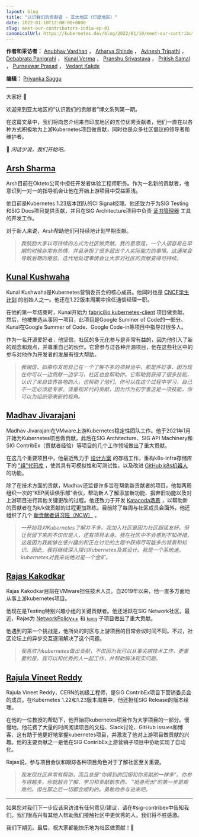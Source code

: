 ```yaml
---
layout: blog
title: "认识我们的贡献者 - 亚太地区（印度地区）"
date: 2022-01-10T12:00:00+0000
slug: meet-our-contributors-india-ep-01
canonicalUrl: https://kubernetes.dev/blog/2022/01/10/meet-our-contributors-india-ep-01/
---
```

<!--
layout: blog
title: "Meet Our Contributors - APAC (India region)"
date: 2022-01-10T12:00:00+0000
slug: meet-our-contributors-india-ep-01
canonicalUrl: https://kubernetes.dev/blog/2022/01/10/meet-our-contributors-india-ep-01/
-->

<!--
**Authors & Interviewers:** [Anubhav Vardhan](https://github.com/anubha-v-ardhan), [Atharva Shinde](https://github.com/Atharva-Shinde), [Avinesh Tripathi](https://github.com/AvineshTripathi), [Debabrata Panigrahi](https://github.com/Debanitrkl), [Kunal Verma](https://github.com/verma-kunal), [Pranshu Srivastava](https://github.com/PranshuSrivastava), [Pritish Samal](https://github.com/CIPHERTron), [Purneswar Prasad](https://github.com/PurneswarPrasad), [Vedant Kakde](https://github.com/vedant-kakde)
-->
**作者和采访者：** [Anubhav Vardhan](https://github.com/anubha-v-ardhan) ， [Atharva Shinde](https://github.com/Atharva-Shinde) ， [Avinesh Tripathi](https://github.com/AvineshTripathi) ， [Debabrata Panigrahi](https://github.com/Debanitrkl) ， [Kunal Verma](https://github.com/verma-kunal) ， [Pranshu Srivastava](https://github.com/PranshuSrivastava) ， [Pritish Samal](https://github.com/CIPHERTron) ， [Purneswar Prasad](https://github.com/PurneswarPrasad) ， [Vedant Kakde](https://github.com/vedant-kakde)

<!--
**Editor:** [Priyanka Saggu](https://psaggu.com)
-->
**编辑：** [Priyanka Saggu](https://psaggu.com) 

---

<!--
Good day, everyone 👋
-->
大家好 👋

<!--
Welcome to the first episode of the APAC edition of the "Meet Our Contributors" blog post series.
-->
欢迎来到亚太地区的“认识我们的贡献者”博文系列第一期。


<!--
In this post, we'll introduce you to five amazing folks from the India region who have been actively contributing to the upstream Kubernetes projects in a variety of ways, as well as being the leaders or maintainers of numerous community initiatives.
-->
在这篇文章中，我们将向您介绍来自印度地区的五位优秀贡献者，他们一直在以各种方式积极地为上游Kubernetes项目做贡献，同时也是众多社区倡议的领导者和维护者。

<!--
💫 *Let's get started, so without further ado…* 
-->
💫 *闲话少说，我们开始吧。*


## [Arsh Sharma](https://github.com/RinkiyaKeDad)

<!--
Arsh is currently employed with Okteto as a Developer Experience engineer. As a new contributor, he realised that 1:1 mentorship opportunities were quite beneficial in getting him started with the upstream project.
-->
Arsh目前在Okteto公司中担任开发者体验工程师职务。作为一名新的贡献者，他意识到一对一的指导机会让他在开始上游项目中受益匪浅。

<!--
He is presently a CI Signal shadow on the Kubernetes 1.23 release team. He is also contributing to the SIG Testing and SIG Docs projects, as well as to the [cert-manager](https://github.com/cert-manager/infrastructure) tools development work that is being done under the aegis of SIG Architecture.
-->
他目前是Kubernetes 1.23版本团队的CI Signal经理。他还致力于为SIG Testing和SIG Docs项目提供贡献，并且在SIG Architecture项目中负责 [证书管理器](https://github.com/cert-manager/infrastructure) 工具的开发工作。

<!--
To the newcomers, Arsh helps plan their early contributions sustainably.
-->
对于新人来说，Arsh帮助他们可持续地计划早期贡献。

<!--
> _I would encourage folks to contribute in a way that's sustainable. What I mean by that
> is that it's easy to be very enthusiastic early on and take up more stuff than one can
> actually handle. This can often lead to burnout in later stages. It's much more sustainable
> to work on things iteratively._
-->
> _我鼓励大家以可持续的方式为社区做贡献。我的意思是，一个人很容易在早期的时候非常有热情，并且承担了很多超出个人实际能力的事情。这通常会导致后期的倦怠。迭代地处理事情会让大家对社区的贡献变得可持续。_

## [Kunal Kushwaha](https://github.com/kunal-kushwaha)

<!--
Kunal Kushwaha is a core member of the Kubernetes marketing council. He is also a CNCF ambassador and one of the founders of the [CNCF Students Program](https://community.cncf.io/cloud-native-students/).. He also served as a Communications role shadow during the 1.22 release cycle.
-->
Kunal Kushwaha是Kubernetes营销委员会的核心成员。他同时也是 [CNCF学生计划](https://community.cncf.io/cloud-native-students/) 的创始人之一。他还在1.22版本周期中担任通信经理一职。

<!--
At the end of his first year, Kunal began contributing to the [fabric8io kubernetes-client](https://github.com/fabric8io/kubernetes-client) project. He was then selected to work on the same project as part of Google Summer of Code. Kunal mentored people on the same project, first through Google Summer of Code then through Google Code-in. 
-->
在他的第一年结束时，Kunal开始为 [fabric8io kubernetes-client](https://github.com/fabric8io/kubernetes-client) 项目做贡献。然后，他被推选从事同一项目，此项目是Google Summer of Code的一部分。Kunal在Google Summer of Code、Google Code-in等项目中指导过很多人。

<!--
As an open-source enthusiast, he believes that diverse participation in the community is beneficial since it introduces new perspectives and opinions and respect for one's peers. He has worked on various open-source projects, and his participation in communities has considerably assisted his development as a developer.
-->
作为一名开源爱好者，他坚信，社区的多元化参与是非常有益的，因为他引入了新的观念和观点，并尊重自己的伙伴。它曾参与过各种开源项目，他在这些社区中的参与对他作为开发者的发展有很大帮助。


<!--
> _I believe if you find yourself in a place where you do not know much about the
> project, that's a good thing because now you can learn while contributing and the
> community is there to help you. It has helped me a lot in gaining skills, meeting
> people from around the world and also helping them. You can learn on the go,
> you don't have to be an expert. Make sure to also check out no code contributions
> because being a beginner is a skill and you can bring new perspectives to the
> organisation._
-->
> _我相信，如果你发现自己在一个了解不多的项目当中，那是件好事，因为现在你可以一边贡献一边学习，社区也会帮助你。它帮助我获得了很多技能，认识了来自世界各地的人，也帮助了他们。你可以在这个过程中学习，自己不一定必须是专家。请重视非代码贡献，因为作为初学者这是一项技能，你可以为组织带来新的视角。_

## [Madhav Jivarajani](https://github.com/MadhavJivrajani)


<!--
Madhav Jivarajani works on the VMware Upstream Kubernetes stability team. He began contributing to the Kubernetes project in January 2021 and has since made significant contributions to several areas of work under SIG Architecture, SIG API Machinery, and SIG ContribEx (contributor experience).
-->
Madhav Jivarajani在VMware上游Kubernetes稳定性团队工作。他于2021年1月开始为Kubernetes项目做贡献，此后在SIG Architecture、SIG API Machinery和SIG ContribEx（贡献者经验）等项目的几个工作领域做出了重大贡献。

<!--
Among several significant contributions are his recent efforts toward the Archival of [design proposals](https://github.com/kubernetes/community/issues/6055), refactoring the ["groups" codebase](https://github.com/kubernetes/k8s.io/pull/2713) under k8s-infra repository to make it mockable and testable, and improving the functionality of the [GitHub k8s bot](https://github.com/kubernetes/test-infra/issues/23129).
-->
在这几个重要项目中，他最近致力于 [设计方案](https://github.com/kubernetes/community/issues/6055) 的存档工作，重构k8s-infra存储库下的 ["组"代码库](https://github.com/kubernetes/k8s.io/pull/2713) ，使其具有可模拟性和可测试性，以及改进 [GitHub k8s机器人](https://github.com/kubernetes/test-infra/issues/23129) 的功能。

<!--
In addition to his technical efforts, Madhav oversees many projects aimed at assisting new contributors. He organises bi-weekly "KEP reading club" sessions to help newcomers understand the process of adding new features, deprecating old ones, and making other key changes to the upstream project. He has also worked on developing [Katacoda scenarios](https://github.com/kubernetes-sigs/contributor-katacoda) to assist new contributors to become acquainted with the process of contributing to k/k. In addition to his current efforts to meet with community members every week, he has organised several [new contributors workshops (NCW)](https://www.youtube.com/watch?v=FgsXbHBRYIc).
-->
除了在技术方面的贡献，Madhav还监督许多旨在帮助新贡献者的项目。他每两周组织一次的“KEP阅读俱乐部”会议，帮助新人了解添加新功能、摒弃旧功能以及对上游项目进行其他关键更改的过程。他还致力于开发 [Katacoda场景](https://github.com/kubernetes-sigs/contributor-katacoda) ，以帮助新的贡献者在为k/k做贡献的过程更加熟练。目前除了每周与社区成员会面外，他还组织了几个 [新贡献者讲习班（NCW）](https://www.youtube.com/watch?v=FgsXbHBRYIc) 。

<!--
> _I initially did not know much about Kubernetes. I joined because the community was
> super friendly. But what made me stay was not just the people, but the project itself.
> My solution to not feeling overwhelmed in the community was to gain as much context
> and knowledge into the topics that I was interested in and were being discussed. And
> as a result I continued to dig deeper into Kubernetes and the design of it.
> I am a systems nut & thus Kubernetes was an absolute goldmine for me._
-->
> _一开始我对Kubernetes了解并不多。我加入社区是因为社区超级友好。但让我留下来的不仅仅是人，还有项目本身。我在社区中不会感到不知所措，这是因为我能够在感兴趣的和正在讨论的主题中获得尽可能多的背景和知识。因此，我将继续深入探讨Kubernetes及其设计。我是一个系统迷，kubernetes对我来说绝对是一个金矿。_


## [Rajas Kakodkar](https://github.com/rajaskakodkar)

<!--
Rajas Kakodkar currently works at VMware as a Member of Technical Staff. He has been engaged in many aspects of the upstream Kubernetes project since 2019.
-->
Rajas Kakodkar目前在VMware担任技术人员。自2019年以来，他一直多方面地从事上游kubernetes项目。

<!--
He is now a key contributor to the Testing special interest group. He is also active in the SIG Network community. Lately, Rajas has contributed significantly to the [NetworkPolicy++](https://docs.google.com/document/d/1AtWQy2fNa4qXRag9cCp5_HsefD7bxKe3ea2RPn8jnSs/) and [`kpng`](https://github.com/kubernetes-sigs/kpng) sub-projects.
-->
他现在是Testing特别兴趣小组的关键贡献者。他还活跃在SIG Network社区。最近，Rajas为 [NetworkPolicy++](https://docs.google.com/document/d/1AtWQy2fNa4qXRag9cCp5_HsefD7bxKe3ea2RPn8jnSs/) 和 [`kpng`](https://github.com/kubernetes-sigs/kpng) 子项目做出了重大贡献。

<!--
One of the first challenges he ran across was that he was in a different time zone than the upstream project's regular meeting hours. However, async interactions on community forums progressively corrected that problem.
-->
他遇到的第一个挑战是，他所处的时区与上游项目的日常会议时间不同。不过，社区论坛上的异步交互逐渐解决了这个问题。

<!--
> _I enjoy contributing to Kubernetes not just because I get to work on
> cutting edge tech but more importantly because I get to work with
> awesome people and help in solving real world problems._
-->
> _我喜欢为kubernetes做出贡献，不仅因为我可以从事尖端技术工作，更重要的是，我可以和优秀的人一起工作，并帮助解决现实问题。_

## [Rajula Vineet Reddy](https://github.com/rajula96reddy)

<!--
Rajula Vineet Reddy, a Junior Engineer at CERN, is a member of the Marketing Council team under SIG ContribEx . He also served as a release shadow for SIG Release during the 1.22 and 1.23 Kubernetes release cycles.
-->
Rajula Vineet Reddy，CERN的初级工程师，是SIG ContribEx项目下营销委员会的成员。在Kubernetes 1.22和1.23版本周期中，他还担任SIG Release的版本经理。

<!--
He started looking at the Kubernetes project as part of a university project with the help of one of his professors. Over time, he spent a significant amount of time reading the project's documentation, Slack discussions, GitHub issues, and blogs, which helped him better grasp the Kubernetes project and piqued his interest in contributing upstream. One of his key contributions was his assistance with automation in the SIG ContribEx Upstream Marketing subproject.
-->
在他的一位教授的帮助下，他开始将kubernetes项目作为大学项目的一部分。慢慢地，他花费了大量的时间阅读项目的文档、Slack讨论、GitHub issues和博客，这有助于他更好地掌握kubernetes项目，并激发了他对上游项目做贡献的兴趣。他的主要贡献之一是他在SIG ContribEx上游营销子项目中协助实现了自动化。

<!--
According to Rajula, attending project meetings and shadowing various project roles are vital for learning about the community.
-->
Rajas说，参与项目会议和跟踪各种项目角色对于了解社区至关重要。

<!--
> _I find the community very helpful and it's always_
> “you get back as much as you contribute”.
> _The more involved you are, the more you will understand, get to learn and
> contribute new things._
> 
> _The first step to_ “come forward and start” _is hard. But it's all gonna be
> smooth after that. Just take that jump._
-->
> _我发现社区非常有帮助，而且总是“你得到的回报和你贡献的一样多”。你参与得越多，你就越会了解、学习和贡献新东西。_
> _“挺身而出”的第一步是艰难的。但在那之后一切都会顺利的。勇敢地参与进来吧。_
---

<!--
If you have any recommendations/suggestions for who we should interview next, please let us know in #sig-contribex. We're thrilled to have other folks assisting us in reaching out to even more wonderful individuals of the community. Your suggestions would be much appreciated.
-->
如果您对我们下一步应该采访谁有任何意见/建议，请在#sig-contribex中告知我们。我们很高兴有其他人帮助我们接触社区中更优秀的人。我们将不胜感激。


<!--
We'll see you all in the next one. Everyone, till then, have a happy contributing! 👋
-->
我们下期见。最后，祝大家都能快乐地为社区做贡献！👋

